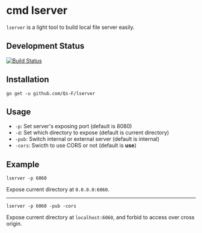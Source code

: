 # cmd lserver

`lserver` is a light tool to build local file server easily.

## Development Status

[![Build Status](https://travis-ci.org/Qs-F/lserver.svg?branch=master)](https://travis-ci.org/Qs-F/lserver)

## Installation

`go get -u github.com/Qs-F/lserver`

## Usage

- `-p`: Set server's exposing port (default is 8080)
- `-d`: Set which directory to expose (default is current directory)
- `-pub`: Switch internal or external server (default is internal)
- `-cors`: Swicth to use CORS or not (default is **use**)

## Example

`lserver -p 6060`

Expose current directory at `0.0.0.0:6060`.

---

`lserver -p 6060 -pub -cors`

Expose current directory at `localhost:6060`, and forbid to access over cross origin.
